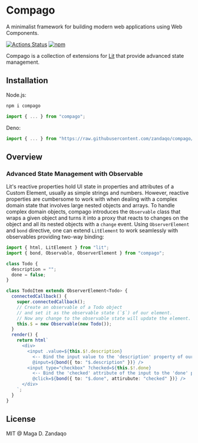 # Compago

A minimalist framework for building modern web applications using Web
Components.

[![Actions Status](https://github.com/zandaqo/compago/workflows/ci/badge.svg)](https://github.com/zandaqo/compago/actions)
[![npm](https://img.shields.io/npm/v/compago.svg?style=flat-square)](https://www.npmjs.com/package/compago)

Compago is a collection of extensions for [Lit](https://lit.dev) that provide
advanced state management.

## Installation

Node.js:

```bash
npm i compago
```

```javascript
import { ... } from "compago";
```

Deno:

```javascript
import { ... } from "https://raw.githubusercontent.com/zandaqo/compago/master/mod.ts"
```

## Overview

### Advanced State Management with Observable

Lit's reactive properties hold UI state in properties and attributes of a Custom
Element, usually as simple strings and numbers. However, reactive properties are
cumbersome to work with when dealing with a complex domain state that involves
large nested objects and arrays. To handle complex domain objects, compago
introduces the `Observable` class that wraps a given object and turns it into a
proxy that reacts to changes on the object and all its nested objects with a
`change` event. Using `ObserverElement` and `bond` directive, one can extend
`LitElement` to work seamlessly with observables providing two-way binding:

```typescript
import { html, LitElement } from "lit";
import { bond, Observable, ObserverElement } from "compago";

class Todo {
  description = "";
  done = false;
}

class TodoItem extends ObserverElement<Todo> {
  connectedCallback() {
    super.connectedCallback();
    // Create an observable of a Todo object
    // and set it as the observable state (`$`) of our element.
    // Now any change to the observable state will update the element.
    this.$ = new Observable(new Todo());
  }
  render() {
    return html`
      <div>
        <input .value=${this.$!.description}
          <-- Bind the input value to the 'description' property of our observable -->
          @input=${bond({ to: "$.description" })} />
        <input type="checkbox" ?checked=${this.$!.done}
          <-- Bind the 'checked' attribute of the input to the 'done' property of our observable -->
          @click=${bond({ to: "$.done", attirubute: "checked" })} />
      </div>
    `;
  }
}
```

## License

MIT @ Maga D. Zandaqo
